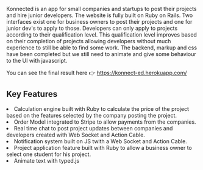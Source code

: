 Konnected is an app for small companies and startups to post their projects and hire junior developers. The website is fully built on Ruby on Rails. Two interfaces exist one for business owners to post their projects and one for junior dev's to apply to those. Developers can only apply to projects according to their qualification level. 
This qualification level improves based on their completion of projects allowing developers without much experience to still be able to find some work. 
The backend, markup and css have been completed but we still need to animate and give some behaviour to the UI with javascript.

You can see the final result here 👉 https://konnect-ed.herokuapp.com/


<h2> Key Features </h2>

<li>Calculation engine built with Ruby to calculate the price of the project based on the features selected by the company posting the project.</li>
<li>Order Model integrated to Stripe to allow payments from the companies. </li>
<li>Real time chat to post project updates between companies and developers created with Web Socket and Action Cable. </li>
<li>Notification system built on JS twith a Web Socket and Action Cable. </li>
<li>Project application feature built with Ruby to allow a business owner to select one student for his project. </li>
<li>Animate text with typed.js </li>



